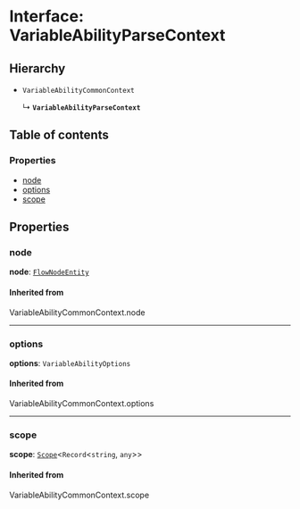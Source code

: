 # Interface: VariableAbilityParseContext

## Hierarchy

* `VariableAbilityCommonContext`

  ↳ **`VariableAbilityParseContext`**

## Table of contents

### Properties

* [node](/auto-docs/free-layout-editor/interfaces/VariableAbilityParseContext.md#node)
* [options](/auto-docs/free-layout-editor/interfaces/VariableAbilityParseContext.md#options)
* [scope](/auto-docs/free-layout-editor/interfaces/VariableAbilityParseContext.md#scope)

## Properties

### node

**node**: [`FlowNodeEntity`](/auto-docs/free-layout-editor/classes/FlowNodeEntity-1.md)

#### Inherited from

VariableAbilityCommonContext.node

***

### options

**options**: `VariableAbilityOptions`

#### Inherited from

VariableAbilityCommonContext.options

***

### scope

**scope**: [`Scope`](/auto-docs/free-layout-editor/classes/Scope.md)<`Record`<`string`, `any`>>

#### Inherited from

VariableAbilityCommonContext.scope
